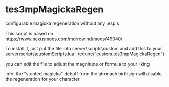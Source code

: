 # tes3mpMagickaRegen
configurable magicka regeneration without any .esp's

This script is based on https://www.nexusmods.com/morrowind/mods/49040/

To install it, just put the file into server\scripts\custom
and add this to your server\scripts\customScripts.lua : 
  require("custom.tes3mpMagickaRegen")
  
you can edit the file to adjust the magnitude or formula to your liking

info: the "stunted magicka" debuff from the atronach birthsign will disable the regeneration for your character
